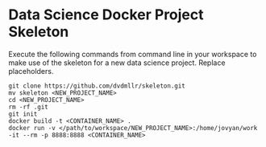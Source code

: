 # Data Science Docker Project Skeleton
Execute the following commands from command line in your workspace to make use of the skeleton for a new data science project. Replace placeholders.

```
git clone https://github.com/dvdmllr/skeleton.git
mv skeleton <NEW_PROJECT_NAME>
cd <NEW_PROJECT_NAME>
rm -rf .git
git init
docker build -t <CONTAINER_NAME> .
docker run -v </path/to/workspace/NEW_PROJECT_NAME>:/home/jovyan/work -it --rm -p 8888:8888 <CONTAINER_NAME>
```
